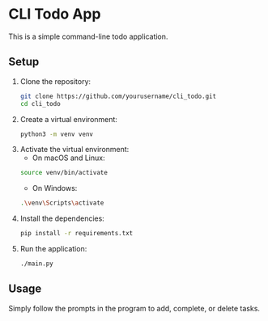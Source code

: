 # CLI Todo App

This is a simple command-line todo application.

## Setup

1. Clone the repository:
   ```sh
   git clone https://github.com/yourusername/cli_todo.git
   cd cli_todo
   ```
2. Create a virtual environment:
   ```sh
   python3 -m venv venv
   ```
3. Activate the virtual environment:
   * On macOS and Linux:
   ```sh
   source venv/bin/activate
   ```
   * On Windows:
   ```sh
   .\venv\Scripts\activate
   ```
4. Install the dependencies:
   ```sh
   pip install -r requirements.txt
   ```
5. Run the application:
   ```sh
   ./main.py

## Usage
Simply follow the prompts in the program to add, complete, or delete tasks.